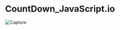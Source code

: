 # CountDown_JavaScript.io

![Capture](https://github.com/anikettambe1509/CountDown_JavaScript.io/assets/125437971/8c15206b-0606-45b5-ab24-d952c07986ee)
